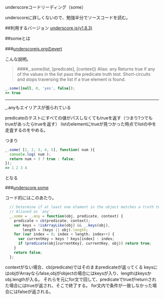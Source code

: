 underscoreコードリーディング（some）



underscoreに詳しくないので、勉強半分でソースコードを読む。



##利用するバージョン
[underscore.js(v1.8.3)](https://github.com/jashkenas/underscore/tree/1.8.3)


##someとは


###[underscorejs.orgのevert](http://underscorejs.org/#some)

こんな説明。
>####_.some(list, [predicate], [context]) Alias: any 
>Returns true if any of the values in the list pass the predicate truth test.
>Short-circuits and stops traversing the list if a true element is found.

```javascript
_.some([null, 0, 'yes', false]);
=> true
```

------------- 
_.anyもエイリアスが張られている

predicateのテストにすべての値がパスしなくてもtrueを返す（つまり1つでもtrueがあったらtrueを返す）
listのelementにtrueが見つかった時点でlistの中を走査するのをやめる。

つまり


```javascript
_.some( [1, 2, 3, 4, 5], function( num ){
  console.log( num );
  return num > 3 ? true : false;
});
=> 1 2 3 4
```

となる


###[underscore.some](https://github.com/jashkenas/underscore/blob/1.8.3/underscore.js#L250)

コード的にはこのあたり。

```javascript
  // Determine if at least one element in the object matches a truth test.
  // Aliased as `any`.
  _.some = _.any = function(obj, predicate, context) {
    predicate = cb(predicate, context);
    var keys = !isArrayLike(obj) && _.keys(obj),
        length = (keys || obj).length;
    for (var index = 0; index < length; index++) {
      var currentKey = keys ? keys[index] : index;
      if (predicate(obj[currentKey], currentKey, obj)) return true;
    }
    return false;
  };

```



contextがない場合、cb(predicate)ではそのままpredicateが返ってくる
keysにはobjがArrayならfalse,objがobjectの場合にはkeysが入り、lengthはkeysかobj.lengthが入る。
それらを元にfor文で回して、predicateでtrueがreturnされた場合にはtrueが返され、そこで終了する。
for文内で条件が一致しなかった場合にはfalseが返される。
